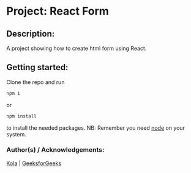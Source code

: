 # Project: React Form

## Description: 
A project showing how to create html form using React.

## Getting started:
Clone the repo and run
```bash
npm i 
```
or 
```bash
npm install
```
to install the needed packages. NB: Remember you need [node](https://nodejs.org/en/download) on your system.

### Author(s) / Acknowledgements:
[Kola](https://github.com/AskXclaim) | [GeeksforGeeks](https://www.geeksforgeeks.org/)
